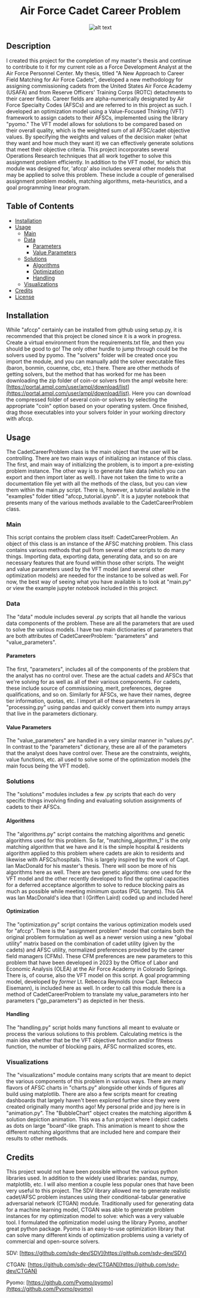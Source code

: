 <div align="center">
<br/>

# Air Force Cadet Career Problem

![alt text](docs/images/logos/afccp_logo_and_text_light.png)

</div>

## Description

I created this project for the completion of my master's thesis and continue to contribute to it for my current role as a Force Development Analyst at the Air Force Personnel Center. My thesis, titled "A New Approach to Career Field Matching for Air Force Cadets", developed a new methodology for assigning commissioning cadets from the United States Air Force Academy (USAFA) and from Reserve Officers' Training Corps (ROTC) detachments to their career fields. Career fields are alpha-numerically designated by Air Force Specialty Codes (AFSCs) and are referred to in this project as such. I developed an optimization model using a Value-Focused Thinking (VFT) framework to assign cadets to their AFSCs, implemented using the library "pyomo." The VFT model allows for solutions to be compared based on their overall quality, which is the weighted sum of all AFSC/cadet objective values. By specifying the weights and values of the decision maker (what they want and how much they want it) we can effectively generate solutions that meet their objective criteria. This project incorporates several Operations Research techniques that all work together to solve this assignment problem efficiently. In addition to the VFT model, for which this module was designed for, 'afccp' also includes several other models that may be applied to solve this problem. These include a couple of generalised assignment problem models, matching algorithms, meta-heuristics, and a goal programming linear program.

## Table of Contents 

- [Installation](#installation)
- [Usage](#usage)
    - [Main](#main)
    - [Data](#data)
        - [Parameters](#parameters)
        - [Value Parameters](#value-parameters)
    - [Solutions](#solutions)
        - [Algorithms](#algorithms)
        - [Optimization](#optimization)
        - [Handling](#handling)
    - [Visualizations](#visualizations)
- [Credits](#credits)
- [License](#license)

## Installation

While "afccp" certainly can be installed from github using setup.py, it is recommended that this project be cloned since it is a work in progress. Create a virtual environment from the requirements.txt file, and then you should be good to go! The only other hurdle to jump through could be the solvers used by pyomo. The "solvers" folder will be created once you import the module, and you can manually add the solver executable files (baron, bonmin, couenne, cbc, etc.) there. There are other methods of getting solvers, but the method that has worked for me has been downloading the zip folder of coin-or solvers from the ampl website here: [https://portal.ampl.com/user/ampl/download/list](https://portal.ampl.com/user/ampl/download/list). Here you can download the compressed folder of several coin-or solvers by selecting the appropriate "coin" option based on your operating system. Once finished, drag those executables into your solvers folder in your working directory with afccp.

## Usage 

The CadetCareerProblem class is the main object that the user will be controlling. There are two main ways of initializing an instance of this class. The first, and main way of initializing the problem, is to import a pre-existing problem instance. The other way is to generate fake data (which you can export and then import later as well). I have not taken the time to write a documentation file yet with all the methods of the class, but you can view them within the main.py script. There is, however, a tutorial available in the "examples" folder titled "afccp_tutorial.ipynb". It is a jupyter notebook that presents many of the various methods available to the CadetCareerProblem class.

### Main
This script contains the problem class itself: CadetCareerProblem. An object of this class is an instance of the AFSC matching problem. This class contains various methods that pull from several other scripts to do many things. Importing data, exporting data, generating data, and so on are necessary features that are found within those other scripts. The weight and value parameters used by the VFT model (and several other optimization models) are needed for the instance to be solved as well. For now, the best way of seeing what you have available is to look at "main.py" or view the example jupyter notebook included in this project.

### Data
The "data" module includes several .py scripts that all handle the various data components of the problem. These are all the parameters that are used to solve the various models. I have two main dictionaries of parameters that are both attributes of CadetCareerProblem: "parameters" and "value_parameters". 

#### Parameters
The first, "parameters", includes all of the components of the problem that the analyst has no control over. These are the actual cadets and AFSCs that we're solving for as well as all of their various components. For cadets, these include source of commissioning, merit, preferences, degree qualifications, and so on. Similarly for AFSCs, we have their names, degree tier information, quotas, etc. I import all of these parameters in "processing.py" using pandas and quickly convert them into numpy arrays that live in the parameters dictionary. 

#### Value Parameters
The "value_parameters" are handled in a very similar manner in "values.py". In contrast to the "parameters" dictionary, these are all of the parameters that the analyst does have control over. These are the constraints, weights, value functions, etc. all used to solve some of the optimization models (the main focus being the VFT model). 

### Solutions
The "solutions" modules includes a few .py scripts that each do very specific things involving finding and evaluating solution assignments of cadets to their AFSCs.

#### Algorithms
The "algorithms.py" script contains the matching algorithms and genetic algorithms used for this problem. So far, "matching_algorithm_1" is the only matching algorithm that we have and it is the simple hospital & residents algorithm applied to this problem where cadets are akin to residents and likewise with AFSCs/hospitals. This is largely inspired by the work of Capt. Ian MacDonald for his master's thesis. There will soon be more of his algorithms here as well. There are two genetic algorithms: one used for the VFT model and the other recently developed to find the optimal capacities for a deferred acceptance algorithm to solve to reduce blocking pairs as much as possible while meeting minimum quotas (PGL targets). This GA was Ian MacDonald's idea that I (Griffen Laird) coded up and included here!

#### Optimization
The "optimization.py" script contains the various optimization models used for "afccp". There is the "assignment problem" model that contains both the original problem formulation as well as a newer version using a new "global utility" matrix based on the combination of cadet utility (given by the cadets) and AFSC utility, normalized preferences provided by the career field managers (CFMs). These CFM preferences are new parameters to this problem that have been developed in 2023 by the Office of Labor and Economic Analysis (OLEA) at the Air Force Academy in Colorado Springs. There is, of course, also the VFT model on this script. A goal programming model, developed by *former* Lt. Rebecca Reynolds (*now* Capt. Rebecca Eisemann), is included here as well. In order to call this module there is a method of CadetCareerProblem to translate my value_parameters into her parameters ("gp_parameters") as depicted in her thesis.

#### Handling
The "handling.py" script holds many functions all meant to evaluate or process the various solutions to this problem. Calculating metrics is the main idea whether that be the VFT objective function and/or fitness function, the number of blocking pairs, AFSC normalized scores, etc. 

### Visualizations
The "visualizations" module contains many scripts that are meant to depict the various components of this problem in various ways. There are many flavors of AFSC charts in "charts.py" alongside other kinds of figures all build using matplotlib. There are also a few scripts meant for creating dashboards that largely haven't been explored further since they were created originally many months ago! My personal pride and joy here is in "animation.py". The "BubbleChart" object creates the matching algorithm & solution depiction animation. This was a fun project where I depict cadets as dots on large "board"-like graph. This animation is meant to show the different matching algorithms that are included here and compare their results to other methods.

## Credits

This project would not have been possible without the various python libraries used. In addition to the widely used libraries: pandas, numpy, matplotlib, etc. I will also mention a couple less popular ones that have been very useful to this project. The SDV library allowed me to generate realistic cadet/AFSC problem instances using their conditional-tabular generative adversarial network (CTGAN) module. Traditionally used for generating data for a machine learning model, CTGAN was able to generate problem instances for my optimization model to solve: which was a very valuable tool. I formulated the optimization model using the library Pyomo, another great python package. Pyomo is an easy-to-use optimization library that can solve many different kinds of optimization problems using a variety of commercial and open-source solvers. 

SDV: [https://github.com/sdv-dev/SDV](https://github.com/sdv-dev/SDV)

CTGAN: [https://github.com/sdv-dev/CTGAN](https://github.com/sdv-dev/CTGAN)

Pyomo: [https://github.com/Pyomo/pyomo](https://github.com/Pyomo/pyomo)

